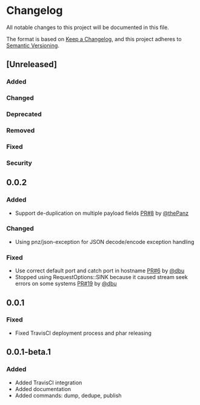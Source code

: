 # Changelog

All notable changes to this project will be documented in this file.

The format is based on [Keep a Changelog](https://keepachangelog.com/en/1.0.0/),
and this project adheres to [Semantic Versioning](https://semver.org/spec/v2.0.0.html).

## [Unreleased]
### Added
### Changed
### Deprecated
### Removed
### Fixed
### Security

## 0.0.2
### Added
- Support de-duplication on multiple payload fields [PR#8](https://github.com/liip/roger-q/pull/8) by [@thePanz](https://github.com/thePanz)
### Changed
- Using pnz/json-exception for JSON decode/encode exception handling
### Fixed
- Use correct default port and catch port in hostname [PR#6](https://github.com/liip/roger-q/pull/6) by [@dbu](https://github.com/dbu)
- Stopped using RequestOptions::SINK because it caused stream seek errors on some systems [PR#19](https://github.com/liip/roger-q/pull/19) by [@dbu](https://github.com/dbu)

## 0.0.1
### Fixed
- Fixed TravisCI deployment process and phar releasing

## 0.0.1-beta.1
### Added
- Added TravisCI integration
- Added documentation
- Added commands: dump, dedupe, publish
